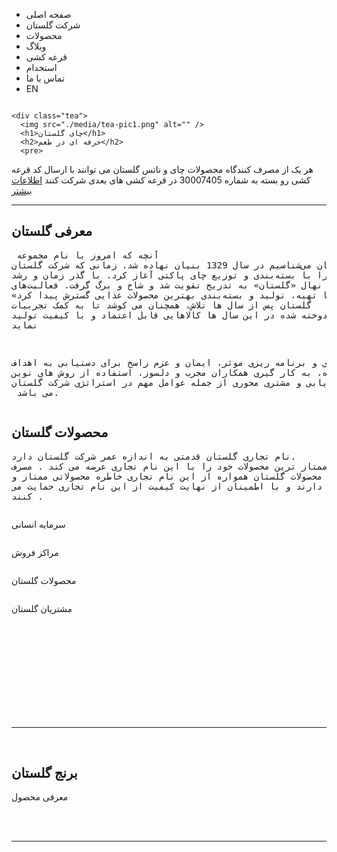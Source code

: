 <!DOCTYPE html>
<html lang="en">
  <head>
    <meta charset="UTF-8" />
    <meta http-equiv="X-UA-Compatible" content="IE=edge" />
    <meta name="viewport" content="width=device-width, initial-scale=1.0" />
    <title>Document</title>
    <link rel="stylesheet" href="./css/style.css" />
  </head>
  <body>
    <div class="menu">
      <nav>
        <ul>
          <li>صفحه اصلی</li>
          <li>شرکت گلستان</li>
          <li>محصولات</li>
          <li>وبلاگ</li>
          <li>قرعه کشی</li>
          <li>استخدام</li>
          <li>تماس با ما</li>
          <li class="none">EN</li>
        </ul>
      </nav>
      <div class="logo">
        <img src="./media/logo-fr.png" alt="" />
      </div>
    </div>

    <div class="tea">
      <img src="./media/tea-pic1.png" alt="" />
      <h1>چای گلستان</h1>
      <h2>حرفه ای در طعم</h2>
      <pre>
هر یک از مصرف کنندگاه محصولات چای و ناتس گلستان می
توانند با ارسال کد قرعه کشی رو بسته به شماره 30007405 در
قرعه کشی های بعدی شرکت کنند</pre
      >
      <a href="#">اطلاعات بیشتر</a>
    </div>
    <br />
    <hr />
    <div class="w">
      <h2>معرفی گلستان</h2>
      <pre>
آنچه که امروز با نام <span>مجموعه گلستان</span> می‌شناسیم در سال 1329 بنیان نهاده شد. زمانی که شرکت گلستان فعالیت
خود را با بسته‌بندی و توزیع چای پاکتی آغاز کرد. با گذر زمان و رشد اقتصاد کشور، نهال «گلستان» به تدریج تقویت
شد و شاخ و برگ گرفت. فعالیت‌های «گلستان» با تهیه، تولید و بسته‌بندی بهترین محصولات غذایی گسترش پیدا
کرد. <span>گلستان</span> پس از سال ها تلاش، همچنان می کوشد تا به کمک تجربیات اندوخته شده در این سال ها کالاهایی
قابل اعتماد و با کیفیت تولید نماید

هدفمندی و برنامه ریزی موثر، ایمان و عزم راسخ برای دستیابی به اهداف تعیین شده، به کار گیری همکاران مجرب و
دلسوز، استفاده از روش های نوین بازاریابی و مشتری محوری از جمله عوامل مهم در استراتژی <span>شرکت گلستان </span> می
باشد.</pre>
      <h2 class="t3">محصولات گلستان</h2>
      <pre
        class="t4"
      ><span>نام تجاری گلستان</span> قدمتی به اندازه عمر شرکت گلستان دارد. گلستان ممتاز ترین محصولات خود را با این نام تجاری
عرضه می کند . مصرف کنندگان محصولات گلستان همواره از این نام تجاری خاطره محصولاتی ممتاز و منحصر بفرد
دارند و با اطمینان از نهایت کیفیت از این نام تجاری حمایت می کنند .</pre>
    </div>
    <div class="icon">
      <div class="kid">
        <img src="./media/l4.png" alt="" />
        <p>سرمایه انسانی</p>
      </div>
      <div class="kid">
        <img src="./media/l3.png" alt="" />
        <p>مراكز فروش</p>
      </div>
      <div class="kid">
        <img src="./media/l2.png" alt="" />
        <p>محصولات گلستان</p>
      </div>
      <div class="kid">
        <img src="./media/l1.png" alt="" />
        <p>مشتریان گلستان</p>
      </div>
    </div>
    <br /><br /><br /><br /><br /><br /><br /><br /><br />
    <hr />
    <br />
    <div class="aks">
      <img src="./media/aks.jpg" alt="" />
      <div class="red">
        <h2>برنج گلستان</h2>
        <p>معرفی محصول</p>
      </div>
      <div class="kerem"></div>
    </div>
    <br><br>
    <hr>
    <br><br>
  </body>
</html>
